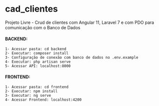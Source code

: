 # cad_clientes

Projeto Livre - Crud de clientes com Angular 11, Laravel 7 e com PDO para comunicação com o Banco de Dados

#### BACKEND:
    1- Acessar pasta: cd backend
    2- Executar: composer install
    3- Configuração de conexão com banco de dados no .env.example
    4- Executar: php artisan serve
    5- Acessar API: localhost:8000

#### FRONTEND:
    1- Acessar pasta: cd frontend
    2- Executar: npm install
    3- Executar: ng serve
    4- Acessar Frontend: localhost:4200

